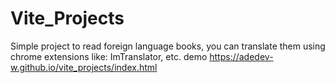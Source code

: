 # Vite_Projects
Simple project to read foreign language books, you can translate them using chrome extensions like: ImTranslator, etc.
demo https://adedev-w.github.io/vite_projects/index.html
